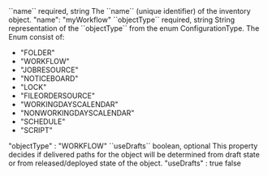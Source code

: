 <tr>
  <td>``name``</td>
  <td>required, string</td>
  <td>The ``name`` (unique identifier) of the inventory object.</td>
  <td>"name": "myWorkflow"</td>
  <td></td>
</tr>
<tr>
  <td>``objectType``</td>
  <td>required, string</td>
  <td>String representation of the ``objectType`` from the enum ConfigurationType. The Enum consist of:
    <ul>
      <li>"FOLDER"</li>
      <li>"WORKFLOW"</li>
      <li>"JOBRESOURCE"</li>
      <li>"NOTICEBOARD"</li>
      <li>"LOCK"</li>
      <li>"FILEORDERSOURCE"</li>
      <li>"WORKINGDAYSCALENDAR"</li>
      <li>"NONWORKINGDAYSCALENDAR"</li>
      <li>"SCHEDULE"</li>
      <li>"SCRIPT"</li>
    </ul>
  </td>
  <td>"objectType" : "WORKFLOW"</td>
  <td></td>
</tr>
<tr>
  <td>``useDrafts``</td>
  <td>boolean, optional</td>
  <td>This property decides if delivered paths for the object will be determined from draft state or from released/deployed state of the object.</td>
  <td>"useDrafts" : true</td>
  <td>false</td>
</tr>
